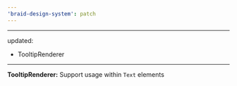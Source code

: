 ```yaml
---
'braid-design-system': patch
---
```

---
updated:
  - TooltipRenderer
---

**TooltipRenderer:** Support usage within `Text` elements
